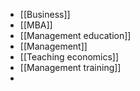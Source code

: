 - [[Business]]
- [[MBA]]
- [[Management education]]
- [[Management]]
- [[Teaching economics]]
- [[Management training]]
-
